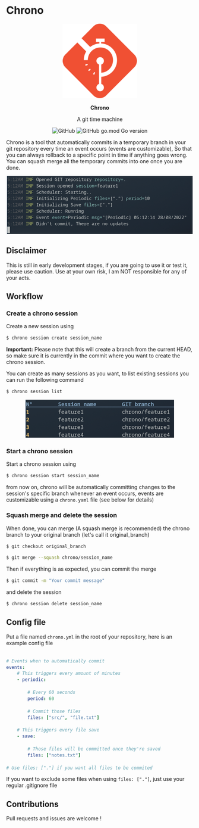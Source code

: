 # Chrono
<p align="center">
    <img src="assets/logo.png" width="200"/>
</p>
<p align="center">
    <strong>Chrono</strong>
</p>
<p align="center">
    A git time machine
</p>
<div align="center">

<img alt="GitHub" src="https://img.shields.io/github/license/hazyuun/Chrono?color=green&style=flat-square">

<img alt="GitHub go.mod Go version" src="https://img.shields.io/github/go-mod/go-version/hazyuun/Chrono?style=flat-square">

</div>

Chrono is a tool that automatically commits in a temporary branch in your git repository every time an event occurs
(events are customizable), So that you can always rollback to a specific point in time if anything goes wrong. You can squash merge all the temporary commits into one once you are done.

<p align="center">
    <img src="assets/screenshot1.png" width="500"/>
</p>


## Disclaimer
This is still in early development stages, if you are going to use it or test it, please use caution.
Use at your own risk, I am NOT responsible for any of your acts.

## Workflow
### Create a chrono session

Create a new session using
```bash
$ chrono session create session_name
```
<b>Important:</b> Please note that this will create a branch from the current HEAD, so make sure it is currently in the commit where you want to create the chrono session.

You can create as many sessions as you want, to list existing sessions you can run the following command 
```bash
$ chrono session list
```
<p align="center">
    <img src="assets/sessions_list.png" width="400"/>
</p>



### Start a chrono session
Start a chrono session using 
```bash
$ chrono session start session_name
```
from now on, chrono will be automatically committing changes to the session's specific branch whenever an event occurs, events are customizable using a `chrono.yaml` file (see below for details)

### Squash merge and delete the session
When done, you can merge (A squash merge is recommended) the chrono branch to your original branch (let's call it original_branch) 
```bash
$ git checkout original_branch
```
```bash
$ git merge --squash chrono/session_name
```
Then if everything is as expected, you can commit the merge 
```bash
$ git commit -m "Your commit message"
```
and delete the session
```bash
$ chrono session delete session_name
```

## Config file
Put a file named `chrono.yml` in the root of your repository, here is an example config file
```yaml

# Events when to automatically commit
events:
    # This triggers every amount of minutes
    - periodic:

        # Every 60 seconds
        period: 60

        # Commit those files
        files: ["src/", "file.txt"] 

    # This triggers every file save
    - save:

        # Those files will be committed once they're saved
        files: ["notes.txt"]
        
# Use files: ["."] if you want all files to be commited
```

If you want to exclude some files when using `files: ["."]`, just use your regular .gitignore file

## Contributions
Pull requests and issues are welcome !
